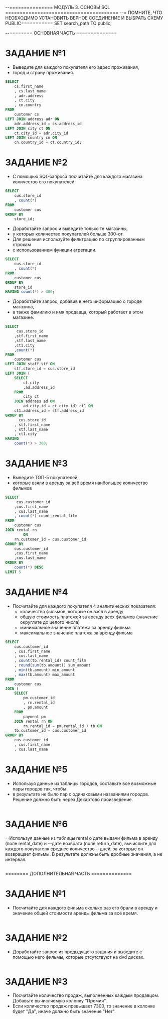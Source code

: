 --=============== МОДУЛЬ 3. ОСНОВЫ SQL =======================================
--= ПОМНИТЕ, ЧТО НЕОБХОДИМО УСТАНОВИТЬ ВЕРНОЕ СОЕДИНЕНИЕ И ВЫБРАТЬ СХЕМУ PUBLIC===========
SET search_path TO public;

--======== ОСНОВНАЯ ЧАСТЬ ==============

# ЗАДАНИЕ №1
- Выведите для каждого покупателя его адрес проживания, 
- город и страну проживания.
``` SQL
SELECT
	cs.first_name
	, cs.last_name
	, adr.address
	, ct.city
	, cn.country 
FROM
	customer cs
LEFT JOIN address adr ON
	adr.address_id = cs.address_id
LEFT JOIN city ct ON
	ct.city_id = adr.city_id
LEFT JOIN country cn ON
	cn.country_id = ct.country_id; 
```

# ЗАДАНИЕ №2
- С помощью SQL-запроса посчитайте для каждого магазина количество его покупателей.
``` SQL
SELECT
	cus.store_id
	, count(*)
FROM
	customer cus
GROUP BY
	store_id;
```
- Доработайте запрос и выведите только те магазины, 
- у которых количество покупателей больше 300-от.
- Для решения используйте фильтрацию по сгруппированным строкам 
- с использованием функции агрегации.

``` SQL
SELECT
	cus.store_id
	, count(*) 
FROM
	customer cus
GROUP BY
	store_id
HAVING count(*) > 300;
```

- Доработайте запрос, добавив в него информацию о городе магазина, 
- а также фамилию и имя продавца, который работает в этом магазине.

``` SQL
SELECT
	 cus.store_id
	,stf.first_name
	,stf.last_name
	,ct1.city
	,count(*)
FROM
	customer cus
LEFT JOIN staff stf ON
	stf.store_id = cus.store_id
LEFT JOIN (
	SELECT
		ct.city
		,ad.address_id
	FROM
		city ct
	JOIN address ad ON
		ad.city_id = ct.city_id) ct1 ON
	ct1.address_id = stf.address_id
GROUP BY
	  cus.store_id
	, stf.first_name
	, stf.last_name
	, ct1.city
HAVING
	count(*) > 300;
```

# ЗАДАНИЕ №3
- Выведите ТОП-5 покупателей, 
- которые взяли в аренду за всё время наибольшее количество фильмов

``` SQL
SELECT
	 cus.customer_id 
	,cus.first_name
	, cus.last_name
	, count(*) count_rental_film
FROM
	customer cus
JOIN rental rn
		ON
	rn.customer_id = cus.customer_id
GROUP BY
	cus.customer_id 
	,cus.first_name
	,cus.last_name
ORDER BY
	count(*) DESC
LIMIT 5
```

# ЗАДАНИЕ №4

* Посчитайте для каждого покупателя 4 аналитических показателя:
  * количество фильмов, которые он взял в аренду
  * общую стоимость платежей за аренду всех фильмов (значение округлите до целого числа)
  * минимальное значение платежа за аренду фильма
  * максимальное значение платежа за аренду фильма

``` SQL
SELECT
	cus.customer_id
	, cus.first_name
	, cus.last_name
	, count(tb.rental_id) count_film
	, round(sum(tb.amount)) sum_amount
	, min(tb.amount) min_amount
	, max(tb.amount) max_amount
FROM
	customer cus
JOIN (
	SELECT
		pm.customer_id
		, rn.rental_id
		, pm.amount
	FROM
		payment pm
	JOIN rental rn ON
		rn.rental_id = pm.rental_id ) tb ON
	tb.customer_id = cus.customer_id
GROUP BY
	cus.customer_id
	, cus.first_name
	, cus.last_name

```

# ЗАДАНИЕ №5
- Используя данные из таблицы городов, составьте все возможные пары городов так, чтобы 
- в результате не было пар с одинаковыми названиями городов. Решение должно быть через Декартово произведение.
 
``` SQL


```

# ЗАДАНИЕ №6
--Используя данные из таблицы rental о дате выдачи фильма в аренду (поле rental_date) и 
--дате возврата (поле return_date), вычислите для каждого покупателя среднее количество 
--дней, за которые он возвращает фильмы. В результате должны быть дробные значения, а не интервал.
 
``` SQL


```

======== ДОПОЛНИТЕЛЬНАЯ ЧАСТЬ ==============

# ЗАДАНИЕ №1
- Посчитайте для каждого фильма сколько раз его брали в аренду и значение общей стоимости аренды фильма за всё время.

``` SQL


```

# ЗАДАНИЕ №2
- Доработайте запрос из предыдущего задания и выведите с помощью него фильмы, которые отсутствуют на dvd дисках.

``` SQL


```

# ЗАДАНИЕ №3
- Посчитайте количество продаж, выполненных каждым продавцом. Добавьте вычисляемую колонку "Премия".
- Если количество продаж превышает 7300, то значение в колонке будет "Да", иначе должно быть значение "Нет".

``` SQL


```